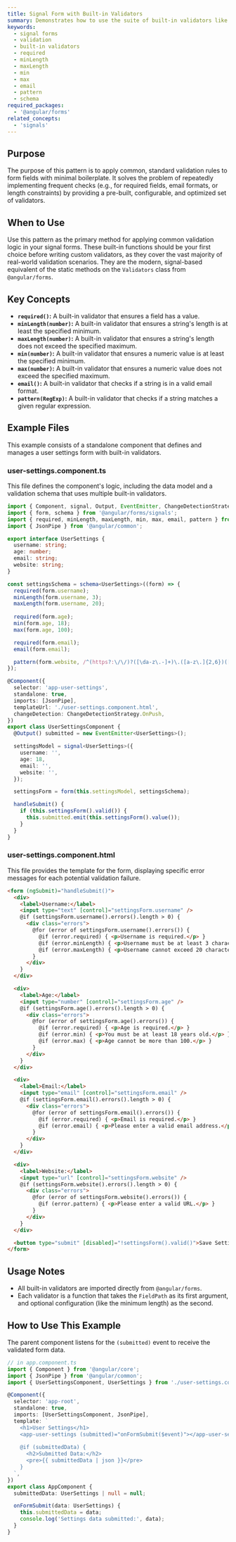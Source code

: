 ```yaml
---
title: Signal Form with Built-in Validators
summary: Demonstrates how to use the suite of built-in validators like `required`, `minLength`, `email`, and `pattern` within a signal form schema.
keywords:
  - signal forms
  - validation
  - built-in validators
  - required
  - minLength
  - maxLength
  - min
  - max
  - email
  - pattern
  - schema
required_packages:
  - '@angular/forms'
related_concepts:
  - 'signals'
---
```


## Purpose

The purpose of this pattern is to apply common, standard validation rules to form fields with minimal boilerplate. It solves the problem of repeatedly implementing frequent checks (e.g., for required fields, email formats, or length constraints) by providing a pre-built, configurable, and optimized set of validators.

## When to Use

Use this pattern as the primary method for applying common validation logic in your signal forms. These built-in functions should be your first choice before writing custom validators, as they cover the vast majority of real-world validation scenarios. They are the modern, signal-based equivalent of the static methods on the `Validators` class from `@angular/forms`.

## Key Concepts

- **`required()`:** A built-in validator that ensures a field has a value.
- **`minLength(number)`:** A built-in validator that ensures a string's length is at least the specified minimum.
- **`maxLength(number)`:** A built-in validator that ensures a string's length does not exceed the specified maximum.
- **`min(number)`:** A built-in validator that ensures a numeric value is at least the specified minimum.
- **`max(number)`:** A built-in validator that ensures a numeric value does not exceed the specified maximum.
- **`email()`:** A built-in validator that checks if a string is in a valid email format.
- **`pattern(RegExp)`:** A built-in validator that checks if a string matches a given regular expression.

## Example Files

This example consists of a standalone component that defines and manages a user settings form with built-in validators.

### user-settings.component.ts

This file defines the component's logic, including the data model and a validation schema that uses multiple built-in validators.

```typescript
import { Component, signal, Output, EventEmitter, ChangeDetectionStrategy } from '@angular/core';
import { form, schema } from '@angular/forms/signals';
import { required, minLength, maxLength, min, max, email, pattern } from '@angular/forms/signals';
import { JsonPipe } from '@angular/common';

export interface UserSettings {
  username: string;
  age: number;
  email: string;
  website: string;
}

const settingsSchema = schema<UserSettings>((form) => {
  required(form.username);
  minLength(form.username, 3);
  maxLength(form.username, 20);
  
  required(form.age);
  min(form.age, 18);
  max(form.age, 100);

  required(form.email);
  email(form.email);

  pattern(form.website, /^(https?:\/\/)?([\da-z\.-]+)\.([a-z\.]{2,6})([\/\w \.-]*)*\/?$/);
});

@Component({
  selector: 'app-user-settings',
  standalone: true,
  imports: [JsonPipe],
  templateUrl: './user-settings.component.html',
  changeDetection: ChangeDetectionStrategy.OnPush,
})
export class UserSettingsComponent {
  @Output() submitted = new EventEmitter<UserSettings>();

  settingsModel = signal<UserSettings>({
    username: '',
    age: 18,
    email: '',
    website: '',
  });

  settingsForm = form(this.settingsModel, settingsSchema);

  handleSubmit() {
    if (this.settingsForm().valid()) {
      this.submitted.emit(this.settingsForm().value());
    }
  }
}
```

### user-settings.component.html

This file provides the template for the form, displaying specific error messages for each potential validation failure.

```html
<form (ngSubmit)="handleSubmit()">
  <div>
    <label>Username:</label>
    <input type="text" [control]="settingsForm.username" />
    @if (settingsForm.username().errors().length > 0) {
      <div class="errors">
        @for (error of settingsForm.username().errors()) {
          @if (error.required) { <p>Username is required.</p> }
          @if (error.minLength) { <p>Username must be at least 3 characters.</p> }
          @if (error.maxLength) { <p>Username cannot exceed 20 characters.</p> }
        }
      </div>
    }
  </div>

  <div>
    <label>Age:</label>
    <input type="number" [control]="settingsForm.age" />
    @if (settingsForm.age().errors().length > 0) {
      <div class="errors">
        @for (error of settingsForm.age().errors()) {
          @if (error.required) { <p>Age is required.</p> }
          @if (error.min) { <p>You must be at least 18 years old.</p> }
          @if (error.max) { <p>Age cannot be more than 100.</p> }
        }
      </div>
    }
  </div>

  <div>
    <label>Email:</label>
    <input type="email" [control]="settingsForm.email" />
    @if (settingsForm.email().errors().length > 0) {
      <div class="errors">
        @for (error of settingsForm.email().errors()) {
          @if (error.required) { <p>Email is required.</p> }
          @if (error.email) { <p>Please enter a valid email address.</p> }
        }
      </div>
    }
  </div>

  <div>
    <label>Website:</label>
    <input type="url" [control]="settingsForm.website" />
    @if (settingsForm.website().errors().length > 0) {
      <div class="errors">
        @for (error of settingsForm.website().errors()) {
          @if (error.pattern) { <p>Please enter a valid URL.</p> }
        }
      </div>
    }
  </div>

  <button type="submit" [disabled]="!settingsForm().valid()">Save Settings</button>
</form>
```

## Usage Notes

- All built-in validators are imported directly from `@angular/forms`.
- Each validator is a function that takes the `FieldPath` as its first argument, and optional configuration (like the minimum length) as the second.

## How to Use This Example

The parent component listens for the `(submitted)` event to receive the validated form data.

```typescript
// in app.component.ts
import { Component } from '@angular/core';
import { JsonPipe } from '@angular/common';
import { UserSettingsComponent, UserSettings } from './user-settings.component';

@Component({
  selector: 'app-root',
  standalone: true,
  imports: [UserSettingsComponent, JsonPipe],
  template: `
    <h1>User Settings</h1>
    <app-user-settings (submitted)="onFormSubmit($event)"></app-user-settings>
    
    @if (submittedData) {
      <h2>Submitted Data:</h2>
      <pre>{{ submittedData | json }}</pre>
    }
  `,
})
export class AppComponent {
  submittedData: UserSettings | null = null;

  onFormSubmit(data: UserSettings) {
    this.submittedData = data;
    console.log('Settings data submitted:', data);
  }
}
```